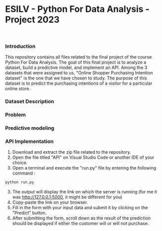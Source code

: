 # ESILV - Python For Data Analysis - Project 2023
<br>

### Introduction
This repository contains all files related to the final project of the course Python For Data Analysis. The goal of this final project is to analyze a dataset, build a predictive model, and implement an API. Among the 3 datasets that were assigned to us, "Online Shopper Purchasing Intention dataset" is the one that we have chosen to study. The purpose of this dataset is to predict the purchasing intentions of a visitor for a particular online store. 

### Dataset Description

### Problem

### Predictive modeling


### API Implementation
1. Download and extract the zip file related to the repository.
1. Open the file titled "API" on Visual Studio Code or another IDE of your choice.
2. Open a terminal and execute the "run.py" file by entering the following command :
```python
python run.py
```
3. The output will display the link on which the server is running (for me it was http://127.0.0.1:5000, it might be different for you)
4. Copy-paste the link on your browser.
5. Fill in the form with your input data and submit it by clicking on the "Predict" button.
6. After submitting the form, scroll down as the result of the prediction should be displayed if either the customer will or will not purchase.








